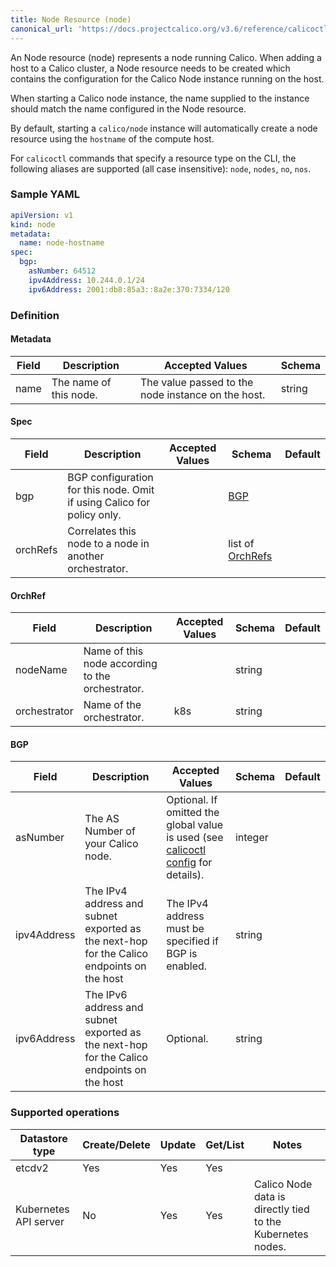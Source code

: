 ```yaml
---
title: Node Resource (node)
canonical_url: 'https://docs.projectcalico.org/v3.6/reference/calicoctl/resources/node'
---
```


An Node resource (node) represents a node running Calico.  When adding a host
to a Calico cluster, a Node resource needs to be created which contains the
configuration for the Calico Node instance running on the host.

When starting a Calico node instance, the name supplied to the instance should 
match the name configured in the Node resource.  

By default, starting a `calico/node` instance will automatically create a node resource 
using the `hostname` of the compute host.

For `calicoctl` commands that specify a resource type on the CLI, the following
aliases are supported (all case insensitive): `node`, `nodes`, `no`, `nos`.

### Sample YAML

```yaml
apiVersion: v1
kind: node
metadata:
  name: node-hostname
spec:
  bgp:
    asNumber: 64512
    ipv4Address: 10.244.0.1/24
    ipv6Address: 2001:db8:85a3::8a2e:370:7334/120
```

### Definition

#### Metadata

| Field       | Description                 | Accepted Values   | Schema |
|-------------|-----------------------------|-------------------|--------|
| name     | The name of this node.          | The value passed to the node instance on the host. | string |

#### Spec

| Field       | Description                 | Accepted Values   | Schema | Default    |
|-------------|-----------------------------|-------------------|--------|------------|
| bgp      | BGP configuration for this node.  Omit if using Calico for policy only. | | [BGP](#bgp) |
| orchRefs | Correlates this node to a node in another orchestrator. | | list of [OrchRefs](#OrchRef) |

#### OrchRef

| Field       | Description                 | Accepted Values   | Schema | Default    |
|-------------|-----------------------------|-------------------|--------|------------|
| nodeName    | Name of this node according to the orchestrator. | | string |
| orchestrator | Name of the orchestrator. | k8s | string |

#### BGP 

| Field       | Description                 | Accepted Values   | Schema | Default    |
|-------------|-----------------------------|-------------------|--------|------------|
| asNumber    | The AS Number of your Calico node. | Optional.  If omitted the global value is used (see [calicoctl config]({{site.baseurl}}/{{page.version}}/reference/calicoctl/commands/config) for details). | integer |
| ipv4Address | The IPv4 address and subnet exported as the next-hop for the Calico endpoints on the host | The IPv4 address must be specified if BGP is enabled. | string |
| ipv6Address | The IPv6 address and subnet exported as the next-hop for the Calico endpoints on the host | Optional.  | string |

### Supported operations

| Datastore type        | Create/Delete | Update | Get/List | Notes
|-----------------------|---------------|--------|----------|------
| etcdv2                | Yes           | Yes    | Yes      |
| Kubernetes API server | No            | Yes    | Yes      | Calico Node data is directly tied to the Kubernetes nodes.
